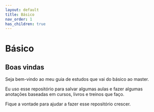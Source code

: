 ```yaml
---
layout: default
title: Básico
nav_order: 1
has_children: true
---
```


# Básico

## Boas vindas

Seja bem-vindo ao meu guia de estudos que vai do básico ao master.

Eu uso esse repositório para salvar algumas aulas e fazer algumas anotações baseadas em cursos, livros e treinos que faço.

Fique a vontade para ajudar a fazer esse repositório crescer.

<!-- 1. Anatomia da Guitarra
1. Conceitos Básicos
1. Postura
1. Tablatura
1. Notas no Braço
1. Afinação
1. Dedilhado 1
1. Diagrama
1. Acordes Essenciais Maiores e Menores Abertos
1. Mudanças de Acordes (Levadas em Mp3)
1. Exemplos de sequencias com acordes abertos
1. Ritmos e Levadas (Levadas em Mp3)
1. Power Chords (Levadas em Mp3)
1. Metrônomo
1. Escala Pentatônica com cordas soltas
1. Exercício pentatônico com cordas soltas (palhetada e ligado)
1. Escala Pentatônica lá menor
1. Exercícios pentatônico escala pentatônica de lá menor (palhetada e ligado)  1, 2, 3 e 4
1. Pestana
1. Exemplos de sequencias com pestana
1. Escala de Dó  Maior
1. Cronograma de Estudos
1. Repertório (Classic Rock base, solos básicos e punk rock) -->
